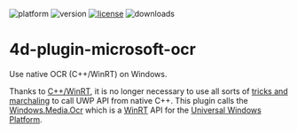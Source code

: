 ![platform](https://img.shields.io/static/v1?label=platform&message=win-32%20|%20win-64&color=blue)
![version](https://img.shields.io/badge/version-17%2B-3E8B93)
[![license](https://img.shields.io/github/license/miyako/4d-plugin-microsoft-ocr)](LICENSE)
![downloads](https://img.shields.io/github/downloads/miyako/4d-plugin-microsoft-ocr/total)

# 4d-plugin-microsoft-ocr
Use native OCR (C++/WinRT) on Windows.

Thanks to [C++/WinRT](https://blogs.windows.com/windowsdeveloper/2016/11/28/standard-c-windows-runtime-cwinrt/), it is no longer necessary to use all sorts of [tricks and marchaling](https://qiita.com/Yukio-Ichikawa/items/f8d3111a60a337adfd48) to call UWP API from native C++. This plugin calls the [Windows.Media.Ocr](https://docs.microsoft.com/en-us/uwp/api/Windows.Media.Ocr?view=winrt-19041) which is a [WinRT](https://en.wikipedia.org/wiki/Windows_Runtime) API for the [Universal Windows Platform](https://en.wikipedia.org/wiki/Universal_Windows_Platform). 

